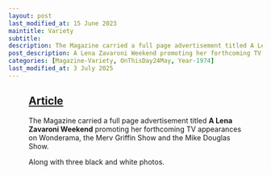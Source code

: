 ```yaml
---
layout: post
last_modified_at: 15 June 2023
maintitle: Variety
subtitle:
description: The Magazine carried a full page advertisement titled A Lena Zavaroni Weekend promoting her forthcoming TV appearances on Wonderama, the Merv Griffin Show and the Mike Douglas Show. Along with three black and white photos of Lena during her US tour.
post_description: A Lena Zavaroni Weekend promoting her forthcoming TV appearances on Wonderama, the Merv Griffin Show and the Mike Douglas Show. 
categories: [Magazine-Variety, OnThisDay24May, Year-1974]
last_modified_at: 3 July 2025
---
```


<figure class="fig3">
<div class="CardLayout">
<div class="CardItem">
<h2 id="infobox1" class="infobox"><a href="#infobox1">Article</a></h2>
<div class="CardItem split">
<p>The Magazine carried a full page advertisement titled <strong>A Lena Zavaroni Weekend</strong> promoting her forthcoming TV appearances on Wonderama, the Merv Griffin Show and the Mike Douglas Show.</p>
<p>Along with three black and white photos.</p>
</div></div></div>
</figure>
